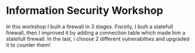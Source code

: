 # Information Security Workshop
 In this workshop I built a firewall in 3 stages. Fisrstly, I built a statefull firewall, then I improved it by adding a connection table which made him a statefull firewall. In the last, i choose 2 different vulnerabilties and upgraded it to counter them!

